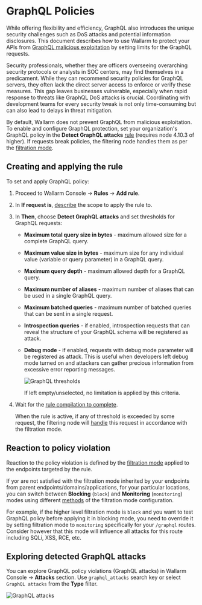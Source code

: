 # GraphQL Policies

While offering flexibility and efficiency, GraphQL also introduces the unique security challenges such as DoS attacks and potential information disclosures. This document describes how to use Wallarm to protect your APIs from [GraphQL malicious exploitation](../../attacks-vulns-list.md#graphql-attack) by setting limits for the GraphQL requests.

Security professionals, whether they are officers overseeing overarching security protocols or analysts in SOC centers, may find themselves in a predicament. While they can recommend security policies for GraphQL servers, they often lack the direct server access to enforce or verify these measures. This gap leaves businesses vulnerable, especially when rapid response to threats like GraphQL DoS attacks is crucial. Coordinating with development teams for every security tweak is not only time-consuming but can also lead to delays in threat mitigation.

By default, Wallarm does not prevent GraphQL from malicious exploitation. To enable and configure GraphQL protection, set your organization's GraphQL policy in the **Detect GraphQL attacks** [rule](../../user-guides/rules/rules.md) (requires node 4.10.3 of higher). If requests break policies, the filtering node handles them as per the [filtration mode](../../admin-en/configure-wallarm-mode.md).

## Creating and applying the rule

To set and apply GraphQL policy:

1. Proceed to Wallarm Console → **Rules** → **Add rule**.
1. In **If request is**, [describe](rules.md#branch-description) the scope to apply the rule to.
1. In **Then**, choose **Detect GraphQL attacks** and set thresholds for GraphQL requests:

    * **Maximum total query size in bytes** - maximum allowed size for a complete GraphQL query.
    * **Maximum value size in bytes** - maximum size for any individual value (variable or query parameter) in a GraphQL query.
    * **Maximum query depth** - maximum allowed depth for a GraphQL query.
    * **Maximum number of aliases** - maximum number of aliases that can be used in a single GraphQL query.
    * **Maximum batched queries** - maximum number of batched queries that can be sent in a single request.
    * **Introspection queries** - if enabled, introspection requests that can reveal the structure of your GraphQL schema will be registered as attack.
    * **Debug mode** - if enabled, requests with debug mode parameter will be registered as attack. This is useful when developers left debug mode turned on and attackers can gather precious information from excessive error reporting messages.
        
        ![GraphQL thresholds](../../images/user-guides/rules/graphql-rule.png)

        If left empty/unselected, no limitation is applied by this criteria.

1. Wait for the [rule compilation to complete](rules.md#ruleset-lifecycle).

    When the rule is active, if any of threshold is exceeded by some request, the filtering node will [handle](#reaction-to-policy-violation) this request in accordance with the filtration mode.

## Reaction to policy violation

Reaction to the policy violation is defined by the [filtration mode](../../admin-en/configure-wallarm-mode.md) applied to the endpoints targeted by the rule.

If yor are not satisfied with the filtration mode inherited by your endpoints from parent endpoints/domains/applications, for your particular locations, you can switch between **Blocking** (`block`) and **Monitoring** (`monitoring`) modes using different [methods](../../admin-en/configure-wallarm-mode.md#methods-of-the-filtration-mode-configuration) of the filtration mode configuration.

For example, if the higher level filtration mode is `block` and you want to test GraphQL policy before applying it in blocking mode, you need to override it by setting filtration mode to `monitoring` specifically for your `/graphql` routes. Consider however that this mode will influence all attacks for this route including SQLi, XSS, RCE, etc.

## Exploring detected GraphQL attacks

You can explore GraphQL policy violations (GraphQL attacks) in Wallarm Console → **Attacks** section. Use `graphql_attacks` search key or select `GraphQL attacks` from the **Type** filter.

![GraphQL attacks](../../images/user-guides/rules/graphql-attacks.png)

<!--## Rule examples

TBD
-->